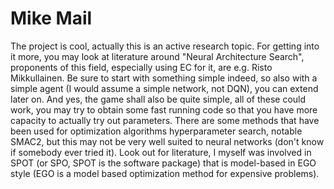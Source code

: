 
# Mike Mail

The project is cool, actually this is an active research topic.
For getting into it more, you may look at literature around "Neural Architecture Search", proponents of this field, especially using EC for it, are e.g. Risto Mikkullainen.
Be sure to start with something simple indeed, so also with a simple agent (I would assume a simple network, not DQN), you can extend later on.
And yes, the game shall also be quite simple, all of these could work, you may try to obtain some fast running code so that you have more capacity to actually try out parameters.
There are some methods that have been used for optimization algorithms hyperparameter search, notable SMAC2, but this may not be very well suited to neural networks (don't know if somebody ever tried it).
Look out for literature, I myself was involved in SPOT (or SPO, SPOT is the software package) that is model-based in EGO style (EGO is a model based optimization method for expensive problems).
